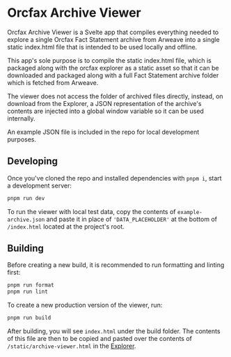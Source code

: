 # Orcfax Archive Viewer

Orcfax Archive Viewer is a Svelte app that compiles everything needed to explore a single Orcfax Fact Statement archive from Arweave into a single static index.html file that is intended to be used locally and offline.

This app's sole purpose is to compile the static index.html file, which is packaged along with the orcfax explorer as a static asset so that it can be downloaded and packaged along with a full Fact Statement archive folder which is fetched from Arweave.

The viewer does not access the folder of archived files directly, instead, on download from the Explorer, a JSON representation of the archive's contents are injected into a global window variable so it can be used internally.

An example JSON file is included in the repo for local development purposes.

## Developing

Once you've cloned the repo and installed dependencies with `pnpm i`, start a development server:

```bash
pnpm run dev
```

To run the viewer with local test data, copy the contents of `example-archive.json` and paste it in place of `'DATA_PLACEHOLDER'` at the bottom of `/index.html` located at the project's root.

## Building

Before creating a new build, it is recommended to run formatting and linting first:
```bash
pnpm run format
pnpm run lint
```

To create a new production version of the viewer, run:
```bash
pnpm run build
```

After building, you will see `index.html` under the build folder. The contents of this file are then to be copied and pasted over the contents of `/static/archive-viewer.html` in the [Explorer](https://github.com/orcfax/explorer.orcfax.io/blob/main/static/archive-viewer.html).
